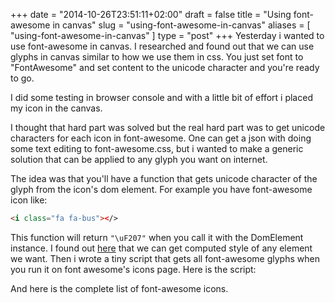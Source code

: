 +++
date = "2014-10-26T23:51:11+02:00"
draft = false
title = "Using font-awesome in canvas"
slug = "using-font-awesome-in-canvas"
aliases = [
	"using-font-awesome-in-canvas"
]
type = "post"
+++
Yesterday i wanted to use font-awesome in canvas. I researched and found out that we can use glyphs in canvas similar to how we use them in css. You just set font to "FontAwesome" and set content to the unicode character and you're ready to go.

I did some testing in browser console and with a little bit of effort i placed my icon in the canvas.

I thought that hard part was solved but the real hard part was to get unicode characters for each icon in font-awesome. One can get a json with doing some text editing to font-awesome.css, but i wanted to make a generic solution that can be applied to any glyph you want on internet.

The idea was that you'll have a function that gets unicode character of the glyph from the icon's dom element. For example you have font-awesome icon like:

```html
<i class="fa fa-bus"></>
```

This function will return `"\uF207"` when you call it with the DomElement instance. I found out [here](http://pankajparashar.com/posts/modify-pseudo-elements-css/) that we can get computed style of any element we want. Then i wrote a tiny script that gets all font-awesome glyphs when you run it on font awesome's icons page. Here is the script:

<script src="https://gist.github.com/yasinuslu/f03eafd9237b12f306d4.js?file=fa_extractor.js"></script>

And here is the complete list of font-awesome icons.

<script src="https://gist.github.com/yasinuslu/f03eafd9237b12f306d4.js?file=fa.js"></script>
